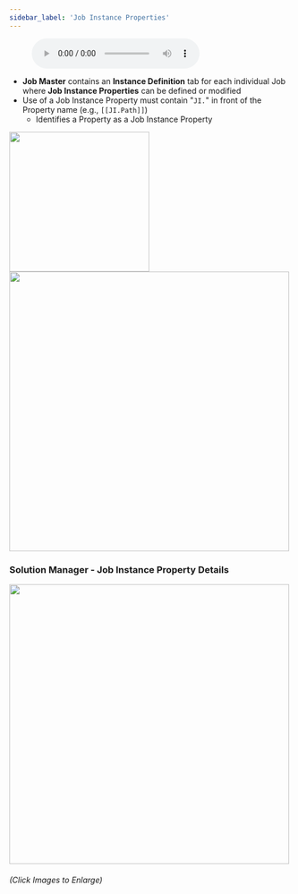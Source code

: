 ```yaml
---
sidebar_label: 'Job Instance Properties'
---
```


<figure>
    <audio
        controls
        src="audiobasic/JobInstanceProperties.mp3">
            Your browser does not support the
            <code>audio</code> element.
    </audio>
</figure>

* **Job Master** contains an **Instance Definition** tab for each individual Job where **Job Instance Properties** can be defined or modified
* Use of a Job Instance Property must contain "```JI.```" in front of the Property name (e.g., ```[[JI.Path]]```)
    * Identifies a Property as a Job Instance Property

<a href="imgbasic/337.png" target="_blank"><img src="imgbasic/337.png" width="250"></img></a>  
<a href="imgbasic/338.png" target="_blank"><img src="imgbasic/338.png" width="500"></img></a>  

### Solution Manager - Job Instance Property Details

<a href="imgbasic/339.png" target="_blank"><img src="imgbasic/339.png" width="500"></img></a>

###### (Click Images to Enlarge)